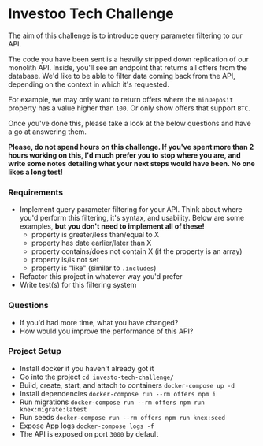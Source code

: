 # Investoo Tech Challenge

The aim of this challenge is to introduce query parameter filtering to our API.

The code you have been sent is a heavily stripped down replication of our monolith API. Inside, you'll see an endpoint that returns all offers from the database. We'd like to be able to filter data coming back from the API, depending on the context in which it's requested.

For example, we may only want to return offers where the `minDeposit` property has a value higher than `100`. Or only show offers that support `BTC`.

Once you've done this, please take a look at the below questions and have a go at answering them.

**Please, do not spend hours on this challenge. If you've spent more than 2 hours working on this, I'd much prefer you to stop where you are, and write some notes detailing what your next steps would have been. No one likes a long test!**

### Requirements
* Implement query parameter filtering for your API. Think about where you'd perform this filtering, it's syntax, and usability. Below are some examples, **but you don't need to implement all of these!**
  * property is greater/less than/equal to X
  * property has date earlier/later than X
  * property contains/does not contain X (if the property is an array)
  * property is/is not set
  * property is "like" (similar to `.includes`)
* Refactor this project in whatever way you'd prefer
* Write test(s) for this filtering system

### Questions
* If you'd had more time, what you have changed?
* How would you improve the performance of this API?

### Project Setup
* Install docker if you haven't already got it
* Go into the project `cd investo-tech-challenge/`
* Build, create, start, and attach to containers `docker-compose up -d`
* Install dependencies `docker-compose run --rm offers npm i`
* Run migrations `docker-compose run --rm offers npm run knex:migrate:latest`
* Run seeds `docker-compose run --rm offers npm run knex:seed`
* Expose App logs `docker-compose logs -f`
* The API is exposed on port `3000` by default